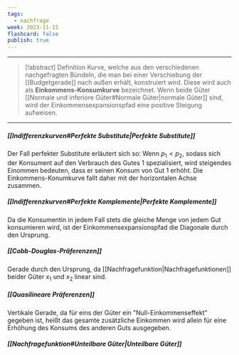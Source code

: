 ```yaml
---
tags:
  - nachfrage
week: 2023-11-15
flashcard: false
publish: true
---
```

***

> [!abstract] Definition
> Kurve, welche aus den verschiedenen nachgefragten Bündeln, die man bei einer Verschiebung der [[Budgetgerade]] nach außen erhält, konstruiert wird. Diese wird auch als **Einkommens-Konsumkurve** bezeichnet.
> Wenn beide Güter [[Normale und inferiore Güter#Normale Güter|normale Güter]] sind, wird der Einkommensexpansionspfad eine positive Steigung aufweisen.

***
##### [[Indifferenzkurven#Perfekte Substitute|Perfekte Substitute]]
Der Fall perfekter Substitute erläutert sich so: Wenn $p_1<p_2$, sodass sich der Konsument auf den Verbrauch des Gutes 1 spezialisiert, wird steigendes Einommen bedeuten, dass er seinen Konsum von Gut 1 erhöht. Die Einkommens-Konumkurve fallt daher mit der horizontalen Achse zusammen.

##### [[Indifferenzkurven#Perfekte Komplemente|Perfekte Komplemente]]
Da die Konsumentin in jedem Fall stets die gleiche Menge von jedem Gut konsumieren wird, ist der Einkommensexpansionspfad die Diagonale durch den Ursprung.

##### [[Cobb-Douglas-Präferenzen]]
Gerade durch den Ursprung, da [[Nachfragefunktion|Nachfragefunktionen]] beider Güter $x_{1}$ und $x_{2}$ linear sind.

##### [[Quasilineare Präferenzen]]
Vertikale Gerade, da für eins der Güter ein "Null-Einkommenseffekt" gegeben ist, heißt das gesamte zusätzliche Einkommen wird allein für eine Erhöhung des Konsums des anderen Guts ausgegeben.

##### [[Nachfragefunktion#Unteilbare Güter|Unteilbare Güter]]

